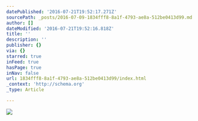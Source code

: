 ```yaml
---
datePublished: '2016-07-21T19:52:17.271Z'
sourcePath: _posts/2016-07-09-1834fff8-8a1f-4793-ae8a-512be0413d99.md
author: []
dateModified: '2016-07-21T19:52:16.818Z'
title: ''
description: ''
publisher: {}
via: {}
starred: true
inFeed: true
hasPage: true
inNav: false
url: 1834fff8-8a1f-4793-ae8a-512be0413d99/index.html
_context: 'http://schema.org'
_type: Article

---
```

![](https://imgflo.herokuapp.com/graph/vahj1ThiexotieMo/4e00d8a0be92b0af45b9af0638046636/croprotate.jpg?cropheight=4798&cropwidth=6000&degrees=0&input=https%3A%2F%2Fthe-grid-user-content.s3-us-west-2.amazonaws.com%2F7db02b42-7f94-4526-a77a-d08c15b584ce.jpg&x=0&y=0)